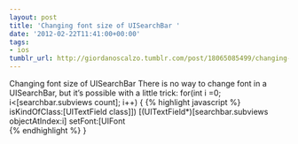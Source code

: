```yaml
---
layout: post
title: 'Changing font size of UISearchBar '
date: '2012-02-22T11:41:00+00:00'
tags:
- ios
tumblr_url: http://giordanoscalzo.tumblr.com/post/18065085499/changing-font-size-of-uisearchbar
---
```

Changing font size of UISearchBar There is no way to change font in a UISearchBar, but it’s possible with a little trick:
for(int i =0; i<[searchbar.subviews count]; i++) {
{% highlight javascript %}
           isKindOfClass:[UITextField class]])
        [(UITextField*)[searchbar.subviews objectAtIndex:i] 
        setFont:[UIFont       
{% endhighlight %}
}
